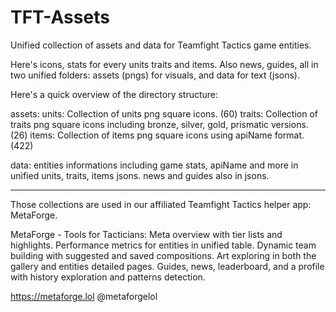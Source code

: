 # TFT-Assets
Unified collection of assets and data for Teamfight Tactics game entities.

Here's icons, stats for every units traits and items. 
Also news, guides, all in two unified folders: assets (pngs) for visuals, and data for text (jsons).

Here's a quick overview of the directory structure:

assets: 
  units: Collection of units png square icons. (60)
  traits: Collection of traits png square icons including bronze, silver, gold, prismatic versions. (26)
  items: Collection of items png square icons using apiName format. (422)
  
data: 
  entities informations including game stats, apiName and more in unified units, traits, items jsons.
  news and guides also in jsons.

------------------------

Those collections are used in our affiliated Teamfight Tactics helper app: MetaForge.

MetaForge - Tools for Tacticians: 
  Meta overview with tier lists and highlights.
  Performance metrics for entities in unified table.
  Dynamic team building with suggested and saved compositions.
  Art exploring in both the gallery and entities detailed pages.
  Guides, news, leaderboard, and a profile with history exploration and patterns detection.

https://metaforge.lol
@metaforgelol
